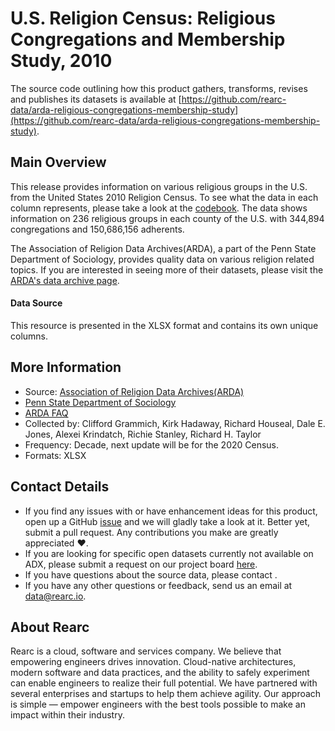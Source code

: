 # U.S. Religion Census: Religious Congregations and Membership Study, 2010

The source code outlining how this product gathers, transforms, revises and publishes its datasets is available at [https://github.com/rearc-data/arda-religious-congregations-membership-study](https://github.com/rearc-data/arda-religious-congregations-membership-study).

## Main Overview

This release provides information on various religious groups in the U.S. from the United States 2010 Religion Census. To see what the data in each column represents, please take a look at the [codebook](https://www.thearda.com/Archive/Files/Codebooks/RCMSCY10_CB.asp). The data shows information on 236 religious groups in each county of the U.S. with 344,894 congregations and 150,686,156 adherents.

The Association of Religion Data Archives(ARDA), a part of the Penn State Department of Sociology, provides quality data on various religion related topics. If you are interested in seeing more of their datasets, please visit the [ARDA's data archive page](https://www.thearda.com/Archive/browse.asp).

#### Data Source

This resource is presented in the XLSX format and contains its own unique columns.

## More Information
- Source: [Association of Religion Data Archives(ARDA)](https://www.thearda.com/Archive/Files/Descriptions/RCMSCY10.asp)      
- [Penn State Department of Sociology](https://sociology.la.psu.edu/)
- [ARDA FAQ](https://www.thearda.com/FAQ/#q11)
- Collected by: Clifford Grammich, Kirk Hadaway, Richard Houseal, Dale E. Jones, Alexei Krindatch, Richie Stanley, Richard H. Taylor
- Frequency: Decade, next update will be for the 2020 Census.
- Formats: XLSX

## Contact Details
- If you find any issues with or have enhancement ideas for this product, open up a GitHub [issue](https://github.com/rearc-data/arda-religious-congregations-membership-study/issues) and we will gladly take a look at it. Better yet, submit a pull request. Any contributions you make are greatly appreciated :heart:.
- If you are looking for specific open datasets currently not available on ADX, please submit a request on our project board [here]().
- If you have questions about the source data, please contact .
- If you have any other questions or feedback, send us an email at data@rearc.io.

## About Rearc
Rearc is a cloud, software and services company. We believe that empowering engineers drives innovation. Cloud-native architectures, modern software and data practices, and the ability to safely experiment can enable engineers to realize their full potential. We have partnered with several enterprises and startups to help them achieve agility. Our approach is simple — empower engineers with the best tools possible to make an impact within their industry.
